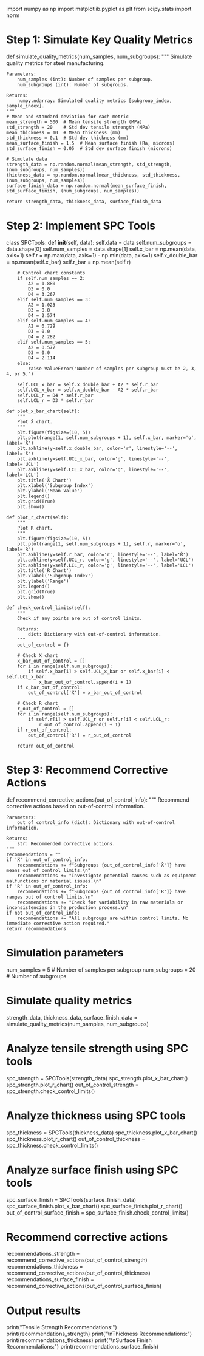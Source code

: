 import numpy as np
import matplotlib.pyplot as plt
from scipy.stats import norm

# Step 1: Simulate Key Quality Metrics
def simulate_quality_metrics(num_samples, num_subgroups):
    """
    Simulate quality metrics for steel manufacturing.
    
    Parameters:
        num_samples (int): Number of samples per subgroup.
        num_subgroups (int): Number of subgroups.
    
    Returns:
        numpy.ndarray: Simulated quality metrics [subgroup_index, sample_index].
    """
    # Mean and standard deviation for each metric
    mean_strength = 500  # Mean tensile strength (MPa)
    std_strength = 20    # Std dev tensile strength (MPa)
    mean_thickness = 10  # Mean thickness (mm)
    std_thickness = 0.1  # Std dev thickness (mm)
    mean_surface_finish = 1.5  # Mean surface finish (Ra, microns)
    std_surface_finish = 0.05  # Std dev surface finish (microns)
    
    # Simulate data
    strength_data = np.random.normal(mean_strength, std_strength, (num_subgroups, num_samples))
    thickness_data = np.random.normal(mean_thickness, std_thickness, (num_subgroups, num_samples))
    surface_finish_data = np.random.normal(mean_surface_finish, std_surface_finish, (num_subgroups, num_samples))
    
    return strength_data, thickness_data, surface_finish_data

# Step 2: Implement SPC Tools
class SPCTools:
    def __init__(self, data):
        self.data = data
        self.num_subgroups = data.shape[0]
        self.num_samples = data.shape[1]
        self.x_bar = np.mean(data, axis=1)
        self.r = np.max(data, axis=1) - np.min(data, axis=1)
        self.x_double_bar = np.mean(self.x_bar)
        self.r_bar = np.mean(self.r)
        
        # Control chart constants
        if self.num_samples == 2:
            A2 = 1.880
            D3 = 0.0
            D4 = 3.267
        elif self.num_samples == 3:
            A2 = 1.023
            D3 = 0.0
            D4 = 2.574
        elif self.num_samples == 4:
            A2 = 0.729
            D3 = 0.0
            D4 = 2.282
        elif self.num_samples == 5:
            A2 = 0.577
            D3 = 0.0
            D4 = 2.114
        else:
            raise ValueError("Number of samples per subgroup must be 2, 3, 4, or 5.")
        
        self.UCL_x_bar = self.x_double_bar + A2 * self.r_bar
        self.LCL_x_bar = self.x_double_bar - A2 * self.r_bar
        self.UCL_r = D4 * self.r_bar
        self.LCL_r = D3 * self.r_bar
        
    def plot_x_bar_chart(self):
        """
        Plot X̄ chart.
        """
        plt.figure(figsize=(10, 5))
        plt.plot(range(1, self.num_subgroups + 1), self.x_bar, marker='o', label='X̄')
        plt.axhline(y=self.x_double_bar, color='r', linestyle='--', label='X̄̄')
        plt.axhline(y=self.UCL_x_bar, color='g', linestyle='--', label='UCL')
        plt.axhline(y=self.LCL_x_bar, color='g', linestyle='--', label='LCL')
        plt.title('X̄ Chart')
        plt.xlabel('Subgroup Index')
        plt.ylabel('Mean Value')
        plt.legend()
        plt.grid(True)
        plt.show()
    
    def plot_r_chart(self):
        """
        Plot R chart.
        """
        plt.figure(figsize=(10, 5))
        plt.plot(range(1, self.num_subgroups + 1), self.r, marker='o', label='R')
        plt.axhline(y=self.r_bar, color='r', linestyle='--', label='R̄')
        plt.axhline(y=self.UCL_r, color='g', linestyle='--', label='UCL')
        plt.axhline(y=self.LCL_r, color='g', linestyle='--', label='LCL')
        plt.title('R Chart')
        plt.xlabel('Subgroup Index')
        plt.ylabel('Range')
        plt.legend()
        plt.grid(True)
        plt.show()
    
    def check_control_limits(self):
        """
        Check if any points are out of control limits.
        
        Returns:
            dict: Dictionary with out-of-control information.
        """
        out_of_control = {}
        
        # Check X̄ chart
        x_bar_out_of_control = []
        for i in range(self.num_subgroups):
            if self.x_bar[i] > self.UCL_x_bar or self.x_bar[i] < self.LCL_x_bar:
                x_bar_out_of_control.append(i + 1)
        if x_bar_out_of_control:
            out_of_control['X̄'] = x_bar_out_of_control
        
        # Check R chart
        r_out_of_control = []
        for i in range(self.num_subgroups):
            if self.r[i] > self.UCL_r or self.r[i] < self.LCL_r:
                r_out_of_control.append(i + 1)
        if r_out_of_control:
            out_of_control['R'] = r_out_of_control
        
        return out_of_control

# Step 3: Recommend Corrective Actions
def recommend_corrective_actions(out_of_control_info):
    """
    Recommend corrective actions based on out-of-control information.
    
    Parameters:
        out_of_control_info (dict): Dictionary with out-of-control information.
    
    Returns:
        str: Recommended corrective actions.
    """
    recommendations = ""
    if 'X̄' in out_of_control_info:
        recommendations += f"Subgroups {out_of_control_info['X̄']} have means out of control limits.\n"
        recommendations += "Investigate potential causes such as equipment malfunctions or material issues.\n"
    if 'R' in out_of_control_info:
        recommendations += f"Subgroups {out_of_control_info['R']} have ranges out of control limits.\n"
        recommendations += "Check for variability in raw materials or inconsistencies in the production process.\n"
    if not out_of_control_info:
        recommendations += "All subgroups are within control limits. No immediate corrective action required."
    return recommendations

# Simulation parameters
num_samples = 5  # Number of samples per subgroup
num_subgroups = 20  # Number of subgroups

# Simulate quality metrics
strength_data, thickness_data, surface_finish_data = simulate_quality_metrics(num_samples, num_subgroups)

# Analyze tensile strength using SPC tools
spc_strength = SPCTools(strength_data)
spc_strength.plot_x_bar_chart()
spc_strength.plot_r_chart()
out_of_control_strength = spc_strength.check_control_limits()

# Analyze thickness using SPC tools
spc_thickness = SPCTools(thickness_data)
spc_thickness.plot_x_bar_chart()
spc_thickness.plot_r_chart()
out_of_control_thickness = spc_thickness.check_control_limits()

# Analyze surface finish using SPC tools
spc_surface_finish = SPCTools(surface_finish_data)
spc_surface_finish.plot_x_bar_chart()
spc_surface_finish.plot_r_chart()
out_of_control_surface_finish = spc_surface_finish.check_control_limits()

# Recommend corrective actions
recommendations_strength = recommend_corrective_actions(out_of_control_strength)
recommendations_thickness = recommend_corrective_actions(out_of_control_thickness)
recommendations_surface_finish = recommend_corrective_actions(out_of_control_surface_finish)

# Output results
print("Tensile Strength Recommendations:")
print(recommendations_strength)
print("\nThickness Recommendations:")
print(recommendations_thickness)
print("\nSurface Finish Recommendations:")
print(recommendations_surface_finish)



